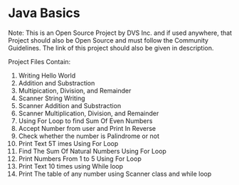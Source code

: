 # Java Basics

Note: This is an Open Source Project by DVS Inc. and if used anywhere, that Project should also be Open Source and must follow the Community Guidelines. The link of this project should also be given in description.

Project Files Contain:

1. Writing Hello World
2. Addition and Substraction
3. Multipication, Division, and Remainder
4. Scanner String Writing
5. Scanner Addition and Substraction
6. Scanner Multiplication, Division, and Remainder
7. Using For Loop to find Sum Of Even Numbers
8. Accept Number from user and Print In Reverse
9. Check whether the number is Palindrome or not
10. Print Text 5T imes Using For Loop
11. Find The Sum Of Natural Numbers Using For Loop
12. Print Numbers From 1 to 5 Using For Loop
13. Print Text 10 times using While loop
14. Print The table of any number using Scanner class and while loop
